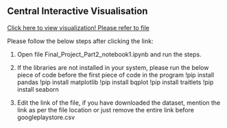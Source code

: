 

## Central Interactive Visualisation



<a href="https://mybinder.org/v2/gh/priyab2/git-wiki.git/master/">Click here to view visualization! Please refer to file </a>

Please follow the below steps after clicking the link:

1. Open file Final_Project_Part2_notebook1.ipynb and run the steps.

2. If the libraries are not installed in your system, please run the below piece of code before the first piece of code in the program
!pip install pandas
!pip install matplotlib
!pip install bqplot
!pip install traitlets
!pip install seaborn

3. Edit the link of the file, if you have downloaded the dataset, mention the link as per the file location or just remove the entire link before googleplaystore.csv

